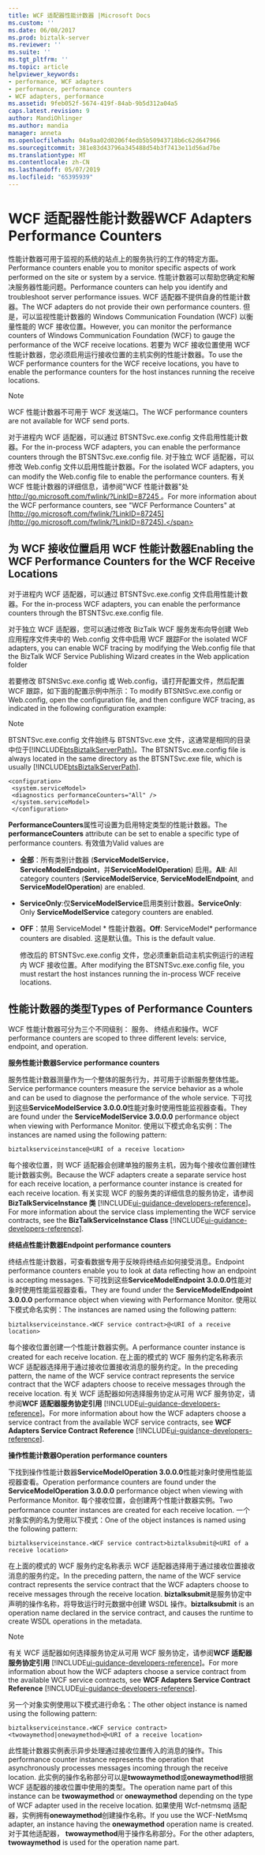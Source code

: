 ```yaml
---
title: WCF 适配器性能计数器 |Microsoft Docs
ms.custom: ''
ms.date: 06/08/2017
ms.prod: biztalk-server
ms.reviewer: ''
ms.suite: ''
ms.tgt_pltfrm: ''
ms.topic: article
helpviewer_keywords:
- performance, WCF adapters
- performance, performance counters
- WCF adapters, performance
ms.assetid: 9feb052f-5674-419f-84ab-9b5d312a04a5
caps.latest.revision: 9
author: MandiOhlinger
ms.author: mandia
manager: anneta
ms.openlocfilehash: 04a9aa02d0206f4edb5b50943718b6c62d647966
ms.sourcegitcommit: 381e83d43796a345488d54b3f7413e11d56ad7be
ms.translationtype: MT
ms.contentlocale: zh-CN
ms.lasthandoff: 05/07/2019
ms.locfileid: "65395939"
---
```

# <a name="wcf-adapters-performance-counters"></a><span data-ttu-id="e05bd-102">WCF 适配器性能计数器</span><span class="sxs-lookup"><span data-stu-id="e05bd-102">WCF Adapters Performance Counters</span></span>
<span data-ttu-id="e05bd-103">性能计数器可用于监视的系统的站点上的服务执行的工作的特定方面。</span><span class="sxs-lookup"><span data-stu-id="e05bd-103">Performance counters enable you to monitor specific aspects of work performed on the site or system by a service.</span></span> <span data-ttu-id="e05bd-104">性能计数器可以帮助您确定和解决服务器性能问题。</span><span class="sxs-lookup"><span data-stu-id="e05bd-104">Performance counters can help you identify and troubleshoot server performance issues.</span></span> <span data-ttu-id="e05bd-105">WCF 适配器不提供自身的性能计数器。</span><span class="sxs-lookup"><span data-stu-id="e05bd-105">The WCF adapters do not provide their own performance counters.</span></span> <span data-ttu-id="e05bd-106">但是，可以监视性能计数器的 Windows Communication Foundation (WCF) 以衡量性能的 WCF 接收位置。</span><span class="sxs-lookup"><span data-stu-id="e05bd-106">However, you can monitor the performance counters of Windows Communication Foundation (WCF) to gauge the performance of the WCF receive locations.</span></span> <span data-ttu-id="e05bd-107">若要为 WCF 接收位置使用 WCF 性能计数器，您必须启用运行接收位置的主机实例的性能计数器。</span><span class="sxs-lookup"><span data-stu-id="e05bd-107">To use the WCF performance counters for the WCF receive locations, you have to enable the performance counters for the host instances running the receive locations.</span></span>  
  
> [!NOTE]
>  <span data-ttu-id="e05bd-108">WCF 性能计数器不可用于 WCF 发送端口。</span><span class="sxs-lookup"><span data-stu-id="e05bd-108">The WCF performance counters are not available for WCF send ports.</span></span>  
  
 <span data-ttu-id="e05bd-109">对于进程内 WCF 适配器，可以通过 BTSNTSvc.exe.config 文件启用性能计数器。</span><span class="sxs-lookup"><span data-stu-id="e05bd-109">For the in-process WCF adapters, you can enable the performance counters through the BTSNTSvc.exe.config file.</span></span> <span data-ttu-id="e05bd-110">对于独立 WCF 适配器，可以修改 Web.config 文件以启用性能计数器。</span><span class="sxs-lookup"><span data-stu-id="e05bd-110">For the isolated WCF adapters, you can modify the Web.config file to enable the performance counters.</span></span> <span data-ttu-id="e05bd-111">有关 WCF 性能计数器的详细信息，请参阅"WCF 性能计数器"处[ http://go.microsoft.com/fwlink/?LinkID=87245 ](http://go.microsoft.com/fwlink/?LinkID=87245)。</span><span class="sxs-lookup"><span data-stu-id="e05bd-111">For more information about the WCF performance counters, see "WCF Performance Counters" at [http://go.microsoft.com/fwlink/?LinkID=87245](http://go.microsoft.com/fwlink/?LinkID=87245).</span></span>  
  
## <a name="enabling-the-wcf-performance-counters-for-the-wcf-receive-locations"></a><span data-ttu-id="e05bd-112">为 WCF 接收位置启用 WCF 性能计数器</span><span class="sxs-lookup"><span data-stu-id="e05bd-112">Enabling the WCF Performance Counters for the WCF Receive Locations</span></span>  
 <span data-ttu-id="e05bd-113">对于进程内 WCF 适配器，可以通过 BTSNTSvc.exe.config 文件启用性能计数器。</span><span class="sxs-lookup"><span data-stu-id="e05bd-113">For the in-process WCF adapters, you can enable the performance counters through the BTSNTSvc.exe.config file.</span></span>  
  
 <span data-ttu-id="e05bd-114">对于独立 WCF 适配器，您可以通过修改 BizTalk WCF 服务发布向导创建 Web 应用程序文件夹中的 Web.config 文件中启用 WCF 跟踪</span><span class="sxs-lookup"><span data-stu-id="e05bd-114">For the isolated WCF adapters, you can enable WCF tracing by modifying the Web.config file that the BizTalk WCF Service Publishing Wizard creates in the Web application folder</span></span>  
  
 <span data-ttu-id="e05bd-115">若要修改 BTSNtSvc.exe.config 或 Web.config，请打开配置文件，然后配置 WCF 跟踪，如下面的配置示例中所示：</span><span class="sxs-lookup"><span data-stu-id="e05bd-115">To modify BTSNtSvc.exe.config or Web.config, open the configuration file, and then configure WCF tracing, as indicated in the following configuration example:</span></span>  
  
> [!NOTE]
>  <span data-ttu-id="e05bd-116">BTSNTSvc.exe.config 文件始终与 BTSNTSvc.exe 文件，这通常是相同的目录中位于[!INCLUDE[btsBiztalkServerPath](../includes/btsbiztalkserverpath-md.md)]。</span><span class="sxs-lookup"><span data-stu-id="e05bd-116">The BTSNTSvc.exe.config file is always located in the same directory as the BTSNTSvc.exe file, which is usually [!INCLUDE[btsBiztalkServerPath](../includes/btsbiztalkserverpath-md.md)].</span></span>  
  
```  
<configuration>  
 <system.serviceModel>  
 <diagnostics performanceCounters="All" />  
 </system.serviceModel>  
 </configuration>  
```  
  
 <span data-ttu-id="e05bd-117">**PerformanceCounters**属性可设置为启用特定类型的性能计数器。</span><span class="sxs-lookup"><span data-stu-id="e05bd-117">The **performanceCounters** attribute can be set to enable a specific type of performance counters.</span></span> <span data-ttu-id="e05bd-118">有效值为</span><span class="sxs-lookup"><span data-stu-id="e05bd-118">Valid values are</span></span>  
  
- <span data-ttu-id="e05bd-119">**全部**：所有类别计数器 (**ServiceModelService**， **ServiceModelEndpoint**，并**ServiceModelOperation**) 启用。</span><span class="sxs-lookup"><span data-stu-id="e05bd-119">**All**: All category counters (**ServiceModelService**, **ServiceModelEndpoint**, and **ServiceModelOperation**) are enabled.</span></span>  
  
- <span data-ttu-id="e05bd-120">**ServiceOnly**:仅**ServiceModelService**启用类别计数器。</span><span class="sxs-lookup"><span data-stu-id="e05bd-120">**ServiceOnly**: Only **ServiceModelService** category counters are enabled.</span></span>  
  
- <span data-ttu-id="e05bd-121">**OFF**：禁用 ServiceModel \* 性能计数器。</span><span class="sxs-lookup"><span data-stu-id="e05bd-121">**Off**: ServiceModel\* performance counters are disabled.</span></span> <span data-ttu-id="e05bd-122">这是默认值。</span><span class="sxs-lookup"><span data-stu-id="e05bd-122">This is the default value.</span></span>  
  
  <span data-ttu-id="e05bd-123">修改后的 BTSNTSvc.exe.config 文件，您必须重新启动主机实例运行的进程内 WCF 接收位置。</span><span class="sxs-lookup"><span data-stu-id="e05bd-123">After modifying the BTSNTSvc.exe.config file, you must restart the host instances running the in-process WCF receive locations.</span></span>  
  
## <a name="types-of-performance-counters"></a><span data-ttu-id="e05bd-124">性能计数器的类型</span><span class="sxs-lookup"><span data-stu-id="e05bd-124">Types of Performance Counters</span></span>  
 <span data-ttu-id="e05bd-125">WCF 性能计数器可分为三个不同级别： 服务、 终结点和操作。</span><span class="sxs-lookup"><span data-stu-id="e05bd-125">WCF performance counters are scoped to three different levels: service, endpoint, and operation.</span></span>  
  
 <span data-ttu-id="e05bd-126">**服务性能计数器**</span><span class="sxs-lookup"><span data-stu-id="e05bd-126">**Service performance counters**</span></span>  
  
 <span data-ttu-id="e05bd-127">服务性能计数器测量作为一个整体的服务行为，并可用于诊断服务整体性能。</span><span class="sxs-lookup"><span data-stu-id="e05bd-127">Service performance counters measure the service behavior as a whole and can be used to diagnose the performance of the whole service.</span></span> <span data-ttu-id="e05bd-128">下可找到这些**ServiceModelService 3.0.0.0**性能对象时使用性能监视器查看。</span><span class="sxs-lookup"><span data-stu-id="e05bd-128">They are found under the **ServiceModelService 3.0.0.0** performance object when viewing with Performance Monitor.</span></span> <span data-ttu-id="e05bd-129">使用以下模式命名实例：</span><span class="sxs-lookup"><span data-stu-id="e05bd-129">The instances are named using the following pattern:</span></span>  
  
```  
biztalkserviceinstance@<URI of a receive location>  
```  
  
 <span data-ttu-id="e05bd-130">每个接收位置，则 WCF 适配器会创建单独的服务主机，因为每个接收位置创建性能计数器实例。</span><span class="sxs-lookup"><span data-stu-id="e05bd-130">Because the WCF adapters create a separate service host for each receive location, a performance counter instance is created for each receive location.</span></span> <span data-ttu-id="e05bd-131">有关实现 WCF 的服务类的详细信息的服务协定，请参阅**BizTalkServiceInstance 类** [!INCLUDE[ui-guidance-developers-reference](../includes/ui-guidance-developers-reference.md)]。</span><span class="sxs-lookup"><span data-stu-id="e05bd-131">For more information about the service class implementing the WCF service contracts, see the **BizTalkServiceInstance Class** [!INCLUDE[ui-guidance-developers-reference](../includes/ui-guidance-developers-reference.md)].</span></span> 
  
 <span data-ttu-id="e05bd-132">**终结点性能计数器**</span><span class="sxs-lookup"><span data-stu-id="e05bd-132">**Endpoint performance counters**</span></span>  
  
 <span data-ttu-id="e05bd-133">终结点性能计数器，可查看数据专用于反映将终结点如何接受消息。</span><span class="sxs-lookup"><span data-stu-id="e05bd-133">Endpoint performance counters enable you to look at data reflecting how an endpoint is accepting messages.</span></span> <span data-ttu-id="e05bd-134">下可找到这些**ServiceModelEndpoint 3.0.0.0**性能对象时使用性能监视器查看。</span><span class="sxs-lookup"><span data-stu-id="e05bd-134">They are found under the **ServiceModelEndpoint 3.0.0.0** performance object when viewing with Performance Monitor.</span></span> <span data-ttu-id="e05bd-135">使用以下模式命名实例：</span><span class="sxs-lookup"><span data-stu-id="e05bd-135">The instances are named using the following pattern:</span></span>  
  
```  
biztalkserviceinstance.<WCF service contract>@<URI of a receive location>  
```  
  
 <span data-ttu-id="e05bd-136">每个接收位置创建一个性能计数器实例。</span><span class="sxs-lookup"><span data-stu-id="e05bd-136">A performance counter instance is created for each receive location.</span></span> <span data-ttu-id="e05bd-137">在上面的模式的 WCF 服务约定名称表示 WCF 适配器选择用于通过接收位置接收消息的服务约定。</span><span class="sxs-lookup"><span data-stu-id="e05bd-137">In the preceding pattern, the name of the WCF service contract represents the service contract that the WCF adapters choose to receive messages through the receive location.</span></span> <span data-ttu-id="e05bd-138">有关 WCF 适配器如何选择服务协定从可用 WCF 服务协定，请参阅**WCF 适配器服务协定引用** [!INCLUDE[ui-guidance-developers-reference](../includes/ui-guidance-developers-reference.md)]。</span><span class="sxs-lookup"><span data-stu-id="e05bd-138">For more information about how the WCF adapters choose a service contract from the available WCF service contracts, see **WCF Adapters Service Contract Reference** [!INCLUDE[ui-guidance-developers-reference](../includes/ui-guidance-developers-reference.md)].</span></span>  
  
 <span data-ttu-id="e05bd-139">**操作性能计数器**</span><span class="sxs-lookup"><span data-stu-id="e05bd-139">**Operation performance counters**</span></span>  
  
 <span data-ttu-id="e05bd-140">下找到操作性能计数器**ServiceModelOperation 3.0.0.0**性能对象时使用性能监视器查看。</span><span class="sxs-lookup"><span data-stu-id="e05bd-140">Operation performance counters are found under the **ServiceModelOperation 3.0.0.0** performance object when viewing with Performance Monitor.</span></span> <span data-ttu-id="e05bd-141">每个接收位置，会创建两个性能计数器实例。</span><span class="sxs-lookup"><span data-stu-id="e05bd-141">Two performance counter instances are created for each receive location.</span></span> <span data-ttu-id="e05bd-142">一个对象实例的名为使用以下模式：</span><span class="sxs-lookup"><span data-stu-id="e05bd-142">One of the object instances is named using the following pattern:</span></span>  
  
```  
biztalkserviceinstance.<WCF service contract>biztalksubmit@<URI of a receive location>  
```  
  
 <span data-ttu-id="e05bd-143">在上面的模式的 WCF 服务约定名称表示 WCF 适配器选择用于通过接收位置接收消息的服务约定。</span><span class="sxs-lookup"><span data-stu-id="e05bd-143">In the preceding pattern, the name of the WCF service contract represents the service contract that the WCF adapters choose to receive messages through the receive location.</span></span> <span data-ttu-id="e05bd-144">**biztalksubmit**是服务协定中声明的操作名称，将导致运行时元数据中创建 WSDL 操作。</span><span class="sxs-lookup"><span data-stu-id="e05bd-144">**biztalksubmit** is an operation name declared in the service contract, and causes the runtime to create WSDL operations in the metadata.</span></span>  
  
> [!NOTE]
>  <span data-ttu-id="e05bd-145">有关 WCF 适配器如何选择服务协定从可用 WCF 服务协定，请参阅**WCF 适配器服务协定引用** [!INCLUDE[ui-guidance-developers-reference](../includes/ui-guidance-developers-reference.md)]。</span><span class="sxs-lookup"><span data-stu-id="e05bd-145">For more information about how the WCF adapters choose a service contract from the available WCF service contracts, see **WCF Adapters Service Contract Reference** [!INCLUDE[ui-guidance-developers-reference](../includes/ui-guidance-developers-reference.md)].</span></span>
  
 <span data-ttu-id="e05bd-146">另一个对象实例使用以下模式进行命名：</span><span class="sxs-lookup"><span data-stu-id="e05bd-146">The other object instance is named using the following pattern:</span></span>  
  
```  
biztalkserviceinstance.<WCF service contract><twowaymethod|onewaymethod>@<URI of a receive location>  
```  
  
 <span data-ttu-id="e05bd-147">此性能计数器实例表示异步处理通过接收位置传入的消息的操作。</span><span class="sxs-lookup"><span data-stu-id="e05bd-147">This performance counter instance represents the operation that asynchronously processes messages incoming through the receive location.</span></span> <span data-ttu-id="e05bd-148">此实例的操作名称部分可以是**twowaymethod**或**onewaymethod**根据 WCF 适配器的接收位置中使用的类型。</span><span class="sxs-lookup"><span data-stu-id="e05bd-148">The operation name part of this instance can be **twowaymethod** or **onewaymethod** depending on the type of WCF adapter used in the receive location.</span></span> <span data-ttu-id="e05bd-149">如果使用 Wcf-netmsmq 适配器，实例拥有**onewaymethod**创建操作名称。</span><span class="sxs-lookup"><span data-stu-id="e05bd-149">If you use the WCF-NetMsmq adapter, an instance having the **onewaymethod** operation name is created.</span></span> <span data-ttu-id="e05bd-150">对于其他适配器， **twowaymethod**用于操作名称部分。</span><span class="sxs-lookup"><span data-stu-id="e05bd-150">For the other adapters, **twowaymethod** is used for the operation name part.</span></span>